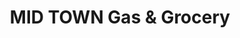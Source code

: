 ---
title: "MID TOWN Gas & Grocery"
url: /stewartville/mid-town-gas-and-grocery/
shop: convenience
---